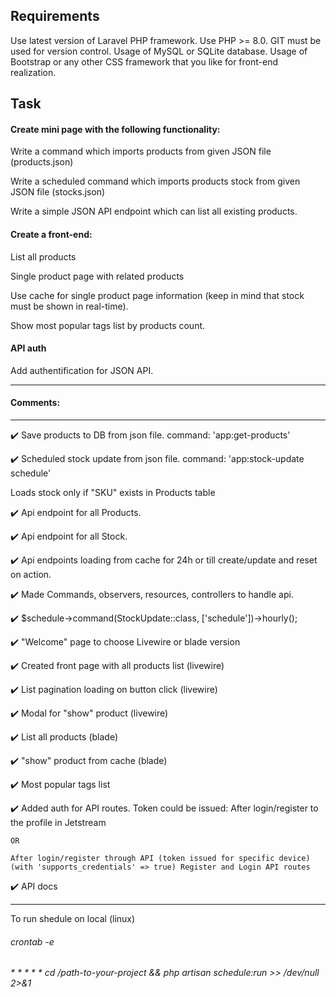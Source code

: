 ## Requirements
Use latest version of Laravel PHP framework.
Use PHP >= 8.0.
GIT must be used for version control.
Usage of MySQL or SQLite database.
Usage of Bootstrap or any other CSS framework that you like for front-end
realization.

## Task

#### Create mini page with the following functionality:

Write a command which imports products from given JSON file (products.json)

Write a scheduled command which imports products stock from given JSON file (stocks.json)

Write a simple JSON API endpoint which can list all existing products.

#### Create a front-end:
List all products

Single product page with related products

Use cache for single product page information (keep in mind that stock must be shown in real-time).

Show most popular tags list by products count.

#### API auth
Add authentification for JSON API.

----------------------------
#### Comments:
----------------------------
:heavy_check_mark: Save products to DB from json file. command: 'app:get-products'

:heavy_check_mark: Scheduled stock update from json file. command: 'app:stock-update schedule'

Loads stock only if "SKU" exists in Products table


:heavy_check_mark: Api endpoint for all Products.

:heavy_check_mark: Api endpoint for all Stock.

:heavy_check_mark: Api endpoints loading from cache for 24h or till create/update and reset on action.

:heavy_check_mark: Made Commands, observers, resources, controllers to handle api. 

:heavy_check_mark: $schedule->command(StockUpdate::class, ['schedule'])->hourly();


:heavy_check_mark: "Welcome" page to choose Livewire or blade version


:heavy_check_mark: Created front page with all products list (livewire)

:heavy_check_mark: List pagination loading on button click (livewire)

:heavy_check_mark: Modal for "show" product (livewire)


:heavy_check_mark: List all products (blade)

:heavy_check_mark: "show" product from cache (blade)

:heavy_check_mark: Most popular tags list


:heavy_check_mark: Added auth for API routes.
    Token could be issued:
    After login/register to the profile in Jetstream
    
    OR

    After login/register through API (token issued for specific device) (with 'supports_credentials' => true) Register and Login API routes

:heavy_check_mark: API docs



-----------------------
To run shedule on local (linux)
###### crontab -e 
###### * * * * * cd /path-to-your-project && php artisan schedule:run >> /dev/null 2>&1